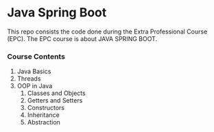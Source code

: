 # Java Spring Boot
This repo consists the code done during the Extra Professional Course (EPC).
The EPC course is about JAVA SPRING BOOT. 

### Course Contents
<ol>
    <li>Java Basics </li>
    <li> Threads</li>
    <li> OOP in Java
        <ol>
            <li>Classes and Objects</li>
            <li> Getters and Setters</li>
            <li> Constructors</li>
            <li> Inheritance</li>
            <li> Abstraction</li>
        </ol>
    </li>
</ol>